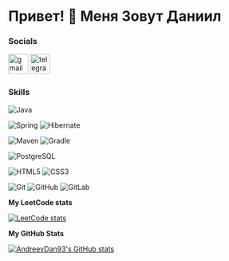 Привет! 👋 Меня Зовут Даниил
========================

### Socials
[<img src='https://cdn.jsdelivr.net/npm/simple-icons@3.0.1/icons/gmail.svg' alt='gmail' height='40'>](mailto:andreevdan93@gmail.com) 
[<img src='https://cdn.jsdelivr.net/npm/simple-icons@3.0.1/icons/telegram.svg' alt='telegram' height='40'>](https://t.me/AndreevDan93) 

### Skills
![Java](https://img.shields.io/badge/Java-ea2d2f?style=for-the-badge)

![Spring](https://img.shields.io/badge/Spring-6cb23e?style=for-the-badge&logo=Spring&logoColor=white)
![Hibernate](https://img.shields.io/badge/Hibernate-bcae79?style=for-the-badge&logo=hibernate&logoColor=grey)

![Maven](https://img.shields.io/badge/Maven-grey?style=for-the-badge&logo=apachemaven&logoColor=dc4c2a)
![Gradle](https://img.shields.io/badge/Gradle-02303A?style=for-the-badge&logo=gradle&logoColor=white)

![PostgreSQL](https://img.shields.io/badge/PostgreSQL-336791?style=for-the-badge&logo=postgresql&logoColor=white)

![HTML5](https://img.shields.io/badge/HTML5-e44d26?style=for-the-badge&logo=html5&logoColor=white)
![CSS3](https://img.shields.io/badge/CSS3-3060a2?style=for-the-badge&logo=css3&logoColor=white)

![Git](https://img.shields.io/badge/Git-f05033?style=for-the-badge&logo=git&logoColor=white)
![GitHub](https://img.shields.io/badge/GitHub-24292f?style=for-the-badge&logo=github&logoColor=white)
![GitLab](https://img.shields.io/badge/GitLab-24292f?style=for-the-badge&logo=gitlab&logoColor=orange)



<b>My LeetCode stats</b>

[![LeetCode stats](https://leetcode-stats-six.vercel.app/api?username=andreevdan93&theme=dark)](https://leetcode.com/andreevdan93/)

<b>My GitHub Stats</b>

<a href="http://www.github.com/AndreevDan93"><img src="https://github-readme-stats.vercel.app/api?username=Andreevdan93&show_icons=true&hide=&count_private=true&title_color=10b981&text_color=ffffff&icon_color=10b981&bg_color=1c1917&hide_border=true&show_icons=true" alt="AndreevDan93's GitHub stats" /></a>
